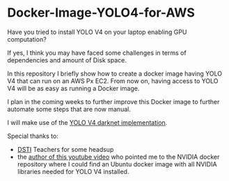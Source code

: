 # Docker-Image-YOLO4-for-AWS

Have you tried to install YOLO V4 on your laptop enabling GPU computation? 

If yes, I think you may have faced some challenges in terms of dependencies and amount of Disk space.

In this repository I briefly show how to create a docker image having YOLO V4 that can run on an AWS Px EC2. 
From now on, having access to YOLO V4 will be as easy as running a Docker image.

I plan in the coming weeks to further improve this Docker image to further automate some steps that are now manual.

I will make use of the [YOLO V4 darknet implementation](https://github.com/AlexeyAB/darknet). 

Special thanks to: 
  - [DSTI](https://www.datasciencetech.institute/applied-msc-data-science-and-artificial-intelligence/) Teachers for some headsup 
  - the [author of this youtube video](https://www.youtube.com/watch?v=B8ZJXKG8AOw&t=491s) who pointed me to the NVIDIA docker repository where I could find an Ubuntu docker image with all NVIDIA libraries needed for YOLO V4 installed.
